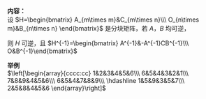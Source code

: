 **内容：**  
设  $H=\begin{bmatrix}  
A_{m\times m}&C_{m\times n}\\\  
O_{n\times m}&B_{n\times n}  
\end{bmatrix}$  是分块矩阵，若 $A，B$  均可逆，  
  
则 $H$ 可逆，且 $H^{-1}=\begin{bmatrix}  
A^{-1}&-A^{-1}CB^{-1}\\\  
O&B^{-1}\end{bmatrix}$  
  
**举例**  
 $\left[\begin{array}{cccc:cc}  
1&2&3&4&5&6\\\  
6&5&4&3&2&1\\\  
7&8&9&4&5&6\\\  
6&5&4&7&8&9\\\  
\hdashline  
1&5&9&3&5&7\\\  
2&5&8&4&5&6  
\end{array}\right]$  
